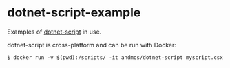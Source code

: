 # dotnet-script-example
Examples of [dotnet-script](https://github.com/filipw/dotnet-script) in use. 

dotnet-script is cross-platform and can be run with Docker: 
```
$ docker run -v $(pwd):/scripts/ -it andmos/dotnet-script myscript.csx
```